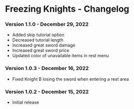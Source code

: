 # Freezing Knights - Changelog

### Version 1.1.0 - December 29, 2022
- Added skip tutorial option
- Decreased tutorial length
- Increased great sword damage
- Increased great sword price
- Updated color of unavailable items in rest menu

### Version 1.0.3 - December 16, 2022
- Fixed Knight B losing the sword when entering a rest area

### Version 1.0.2 - December 15, 2022
- Initial release